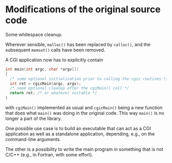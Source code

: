 # Modifications of the original source code

Some whitespace cleanup.

Wherever sensible, `malloc()` has been replaced by `calloc()`, and the subsequent `memset()` calls have been removed.

A CGI application now has to explicitly contain
```c
int main(int argc, char *argv[])
{
  /* some optional initialization prior to calling the cgic routines */
  int ret = cgicMain(argc, argv);
  /* some optional cleanup after the cgiMain() call */
  return ret; /* or whatever suitable */
}
```
with `cgiMain()` implemented as usual and `cgicMain()` being a new function that does what `main()` was doing in the original code.
This way `main()` is no longer a part of the library.

One possible use case is to build an executable that can act as a CGI application as well as a standalone application, depending, e.g., on the command-line arguments.

The other is a possibility to write the main program in something that is not C/C++ (e.g., in Fortran, with some effort).
